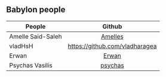 ## Babylon people

| People        | Github        |
| ------------- |:-------------:|
| Amelle Said-Saleh |[Amelles](https://github.com/Amelles/)|
| vladHsH |https://github.com/vladharagea|
| Erwan |[Erwan](https://github.com/erwan-henaff)|
| Psychas Vasilis | [psychas](https://github.com/psychas/) |
